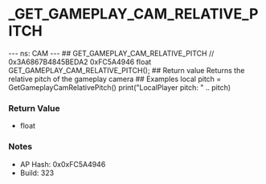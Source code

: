 # _GET_GAMEPLAY_CAM_RELATIVE_PITCH

--- ns: CAM --- ## GET_GAMEPLAY_CAM_RELATIVE_PITCH  // 0x3A6867B4845BEDA2 0xFC5A4946 float GET_GAMEPLAY_CAM_RELATIVE_PITCH();   ## Return value Returns the relative pitch of the gameplay camera  ## Examples local pitch = GetGameplayCamRelativePitch() print("LocalPlayer pitch: " .. pitch)

### Return Value
* float

### Notes
* AP Hash: 0x0xFC5A4946
* Build: 323


